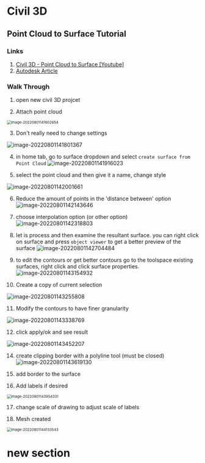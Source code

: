 

# Civil 3D



## Point Cloud to Surface Tutorial

### Links

1. [Civil 3D - Point Cloud to Surface [Youtube]](https://youtu.be/UixRizhZz68)
2. [Autodesk Article](https://knowledge.autodesk.com/search-result/caas/sfdcarticles/sfdcarticles/Creating-surfaces-from-AutoCAD-points.html)

### Walk Through

1. open new civil 3D projcet

2. Attach point cloud

<img src="https://github.com/cobyiv/digital-construction-notes/blob/master/img/image-20220801141602654.png?raw=true" alt="image-20220801141602654" style="zoom:67%;" />

3. Don't really need to change settings

![image-20220801141801367](https://github.com/cobyiv/digital-construction-notes/blob/master/img/image-20220801141801367.png?raw=true)

4. in home tab, go to surface dropdown and select `create surface from Point Cloud`
![image-20220801141916023](https://github.com/cobyiv/digital-construction-notes/blob/master/img/image-20220801141916023.png?raw=true)

5. select the point cloud and then give it a name, change style

![image-20220801142001661](https://github.com/cobyiv/digital-construction-notes/blob/master/img/image-20220801142001661.png?raw=true)

6. Reduce the amount of points in the 'distance between' option
![image-20220801142143646](https://github.com/cobyiv/digital-construction-notes/blob/master/img/image-20220801142143646.png?raw=true)

7. choose interpolation option (or other option)
![image-20220801142318803](https://github.com/cobyiv/digital-construction-notes/blob/master/img/image-20220801142318803.png?raw=true)

8. let is process and then examine the resultant surface. you can right click on surface and press `object viewer` to get a better preview of the surface
![image-20220801142704484](https://github.com/cobyiv/digital-construction-notes/blob/master/img/image-20220801142704484.png?raw=true)

9. to edit the contours or get better contours go to the toolspace existing surfaces, right click and click surface properties.
![image-20220801143154932](https://github.com/cobyiv/digital-construction-notes/blob/master/img/image-20220801143154932.png?raw=true)

10. Create a copy of current selection

![image-20220801143255808](https://github.com/cobyiv/digital-construction-notes/blob/master/img/image-20220801143255808.png?raw=true)

11. Modify the contours to have finer granularity

![image-20220801143338769](https://github.com/cobyiv/digital-construction-notes/blob/master/img/image-20220801143338769.png?raw=true)

12. click apply/ok and see result

![image-20220801143452207](https://github.com/cobyiv/digital-construction-notes/blob/master/img/image-20220801143452207.png?raw=true)

14. create clipping border with a polyline tool (must be closed)
![image-20220801143619130](https://github.com/cobyiv/digital-construction-notes/blob/master/img/image-20220801143619130.png?raw=true)

15. add border to the surface

16. Add labels if desired

<img src="https://github.com/cobyiv/digital-construction-notes/blob/master/img/image-20220801143954331.png?raw=true" alt="image-20220801143954331" style="zoom:67%;" />

17. change scale of drawing to adjust scale of labels

18. Mesh created
<img src="https://github.com/cobyiv/digital-construction-notes/blob/master/img/image-20220801144133543.png?raw=true" alt="image-20220801144133543" style="zoom:67%;" />

# new section